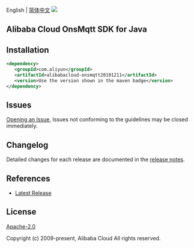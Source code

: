 English | [简体中文](README-CN.md)
![](https://aliyunsdk-pages.alicdn.com/icons/AlibabaCloud.svg)

## Alibaba Cloud OnsMqtt SDK for Java

## Installation

```xml
<dependency>
   <groupId>com.aliyun</groupId>
   <artifactId>alibabacloud-onsmqtt20191211</artifactId>
   <version>Use the version shown in the maven badge</version>
</dependency>
```

## Issues
[Opening an Issue](https://github.com/aliyun/alibabacloud-java-async-sdk/issues/new), Issues not conforming to the guidelines may be closed immediately.

## Changelog
Detailed changes for each release are documented in the [release notes](./ChangeLog.txt).

## References
* [Latest Release](https://github.com/aliyun/alibabacloud-async-java-sdk/)

## License
[Apache-2.0](http://www.apache.org/licenses/LICENSE-2.0)

Copyright (c) 2009-present, Alibaba Cloud All rights reserved.